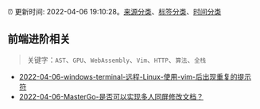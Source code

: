 :alarm_clock: 更新时间: 2022-04-06 19:10:28。[来源分类](../README.md)、[标签分类](../TAGS.md)、[时间分类](../TIMELINE.md)

## 前端进阶相关


> 关键字：`AST`、`GPU`、`WebAssembly`、`Vim`、`HTTP`、`算法`、`全栈`



- [2022-04-06-windows-terminal-远程-Linux-使用-vim-后出现重复的提示符](https://www.v2ex.com/t/845348) 
- [2022-04-06-MasterGo-是否可以实现多人同屏修改文档？](https://www.v2ex.com/t/845335) 